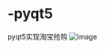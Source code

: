 # -pyqt5
pyqt5实现淘宝抢购
![image](https://raw.githubusercontent.com/zczczczc111zc/-pyqt5/master/1609654684(1).png)
